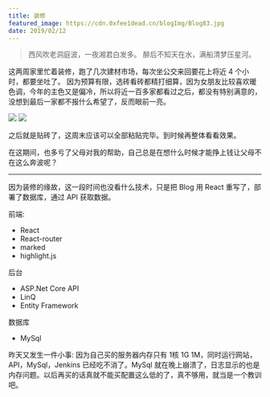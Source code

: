 ```yaml
---
title: 装修
featured_image: https://cdn.0xfee1dead.cn/blogImg/Blog83.jpg
date: 2019/02/12
---
```


> 西风吹老洞庭波，一夜湘君白发多。
> 醉后不知天在水，满船清梦压星河。

这两周家里忙着装修，跑了几次建材市场，每次坐公交来回要花上将近 4 个小时，都要坐吐了。
因为预算有限，选砖看砖都精打细算，因为女朋友比较喜欢暖色调，今年的主色又是偏冷，所以将近一百多家都看过之后，都没有特别满意的，没想到最后一家都不报什么希望了，反而眼前一亮。

![](https://cdn.0xfee1dead.cn/contentImg/83/1.jpg)
![](https://cdn.0xfee1dead.cn/contentImg/83/2.jpg)

之后就是贴砖了，这周末应该可以全部粘贴完毕。到时候再整体看看效果。

在这期间，也多亏了父母对我的帮助，自己总是在想什么时候才能挣上钱让父母不在这么奔波呢？

***

因为装修的缘故，这一段时间也没看什么技术，只是把 Blog 用 React 重写了，部署了数据库，通过 API 获取数据。

前端: 
- React
- React-router
- marked
- highlight.js

后台
- ASP.Net Core API
- LinQ
- Entity Framework

数据库
- MySql

昨天又发生一件小事: 
因为自己买的服务器内存只有 1核 1G 1M，同时运行网站，API，MySql，Jenkins 已经吃不消了。MySql 就在晚上崩溃了，日志显示的也是内存问题。以后再买的话真就不能买配置这么低的了，真不够用，就当是一个教训吧。